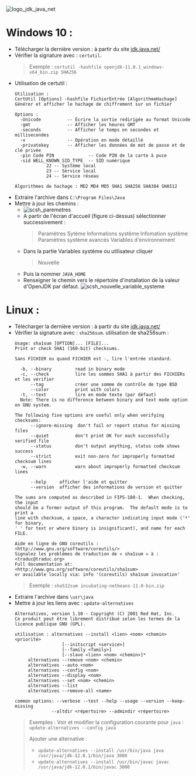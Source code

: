 ![logo_jdk_java_net](https://user-images.githubusercontent.com/19194678/47614657-89218580-daa3-11e8-9d37-b4764e9d80db.png)

# Windows 10 :
- Télécharger la dernière version : à partir du site [jdk.java.net/](http://jdk.java.net/)
- Vérifier la signature avec : `certutil`.
  > Exemple : `certutil -hashfile openjdk-11.0.1_windows-x64_bin.zip SHA256`
- Utilisation de certutil :
  ```
  Utilisation :
  CertUtil [Options] -hashfile FichierEntrée [AlgorithmeHachage]
  Générer et afficher le hachage de chiffrement sur un fichier
  
  Options :
    -Unicode          -- Écrire la sortie redirigée au format Unicode
    -gmt              -- Afficher les heures GMT
    -seconds          -- Afficher le temps en secondes et millisecondes
    -v                -- Opération en mode détaillé
    -privatekey       -- Afficher les données de mot de passe et de clé privée
    -pin Code PIN             -- Code PIN de la carte à puce
    -sid WELL_KNOWN_SID_TYPE  -- SID numérique
              22 -- Système local
              23 -- Service local
              24 -- Service réseau
  
  Algorithmes de hachage : MD2 MD4 MD5 SHA1 SHA256 SHA384 SHA512
  ```
- Extraire l'archive dans `C:\Program Files\Java`
- Mettre à jour les chemins :
  - ![scsh_paremetres](https://user-images.githubusercontent.com/19194678/47615031-a8231600-daa9-11e8-845a-22185dd5dcef.png)
  - A partir de l'écran d'accueil (figure ci-dessus) sélectionner successivement :  
    > Paramètres
    > Sytème
    > Informations système
    > Infomation système
    > Paramètres système avancés
    > Variables d'environnement
  - Dans la partie Variables système ou utilisateur cliquer
    > Nouvelle
  - Puis la nommer `JAVA_HOME`
  - Renseigner le chemin vers le répertoire d'installation de la valeur d'OpenJDK par défaut.
![scsh_nouvelle_variable_systeme](https://user-images.githubusercontent.com/19194678/47615269-246b2880-daad-11e8-9997-f1b445dfe676.png)


# Linux :
- Télécharger la dernière version : à partir du site [jdk.java.net/](http://jdk.java.net/)
- Vérifier la signature avec : `sha256sum`.
  utilisation de sha256sum :
  ```
  Usage: sha1sum [OPTION]... [FILE]...
  Print or check SHA1 (160-bit) checksums.

  Sans FICHIER ou quand FICHIER est -, lire l'entrée standard.
  
    -b, --binary         read in binary mode
    -c, --check          lire les sommes SHA1 à partir des FICHIERs et les vérifier
        --tag            créer une somme de contrôle de type BSD
        --color          print with colors
    -t, --text           lire en mode texte (par défaut)
    Note: There is no difference between binary and text mode option on GNU system.
  
  The following five options are useful only when verifying checksums:
        --ignore-missing  don't fail or report status for missing files
        --quiet          don't print OK for each successfully verified file
        --status         don't output anything, status code shows success
        --strict         exit non-zero for improperly formatted checksum lines
    -w, --warn           warn about improperly formatted checksum lines

        --help     afficher l'aide et quitter
        --version  afficher des informations de version et quitter

  The sums are computed as described in FIPS-180-1.  When checking, the input
  should be a former output of this program.  The default mode is to print a
  line with checksum, a space, a character indicating input mode ('*' for binary,
  ' ' for text or where binary is insignificant), and name for each FILE.
  
  Aide en ligne de GNU coreutils : <http://www.gnu.org/software/coreutils/>
  Signalez les problèmes de traduction de « sha1sum » à : <traduc@traduc.org>
  Full documentation at: <http://www.gnu.org/software/coreutils/sha1sum>
  or available locally via: info '(coreutils) sha1sum invocation'
  ```
  > Exemple : `sha512sum incubating-netbeans-11.0-bin.zip`
- Extraire l'archive dans `\usr\java`
- Mettre à jour les liens avec : `update-alternatives`
  ```
  Alternatives, version 1.10 - Copyright (C) 2001 Red Hat, Inc.
  Ce produit peut être librement distribué selon les termes de la licence publique GNU (GPL).
  
  utilisation : alternatives --install <lien> <nom> <chemin> <priorité>
                    [--initscript <service>]
                    [--family <family>]
                    [--slave <lien> <nom> <chemin>]*
       alternatives --remove <nom> <chemin>
       alternatives --auto <nom>
       alternatives --config <nom>
       alternatives --display <nom>
       alternatives --set <nom> <chemin>
       alternatives --list
       alternatives --remove-all <name>

  common options: --verbose --test --help --usage --version --keep-missing
                --altdir <répertoire> --admindir <répertoire>
  ```
  > Exemples :
  > Voir et modifier la configuration courante pour `java` : `update-alternatives --config java`
  >
  > Ajouter une alternative :
  >  - `update-alternatives --install /usr/bin/java java  /usr/java/jdk-12.0.1/bin/java 3000`
  >  - `update-alternatives --install /usr/bin/javac javac  /usr/java/jdk-12.0.1/bin/javac 3000`
